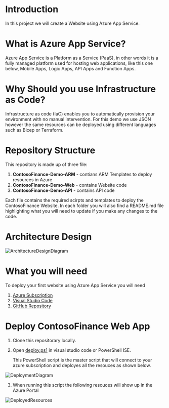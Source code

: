 # Introduction 

In this project we will create a Website using Azure App Service.


#  What is Azure App Service?

Azure App Service is a Platform as a Service (PaaS), in other words it is a fully managed platform used for hosting web applications, like this one below, Mobile Apps, Logic Apps, API Apps and Function Apps.


# Why Should you use Infrastructure as Code?

Infrastructure as code (IaC) enables you to automatically provision your environment with no manual intervention. For this demo we use JSON however the same resources can be deployed using different languages such as Bicep or Terraform.


# Repository Structure 

This repository is made up of three file:
1. **ContosoFinance-Demo-ARM** - contians ARM Templates to deploy resources in Azure
2. **ContosoFinance-Demo-Web** - contains Website code
3. **ContosoFinance-Demo-API** - contains API code

Each file contains the required scirpts and templates to deploy the ContosoFinance Website. In each folder you will also  find a README.md file highlighting what you will need to update if you make any changes to the code.


# Architecture Design

![ArchitectureDesignDiagram](https://github.com/SoniaConti/ContosoFinance-Demo/blob/main/ContosoFinance-Demo-ARM/Images/ArchitectureDesginDiagram.PNG)


# What you will need

To deploy your first website using Azure App Service you will need
1. [Azure Subscription](https://azure.microsoft.com/en-us/free/)
2. [Visual Studio Code](https://code.visualstudio.com/download)
3. [GitHub Repository](github.com)

# Deploy ContosoFinance Web App

1. Clone this repositorary locally.
2. Open [deploy.ps1](https://github.com/SoniaConti/ContosoFinance-Demo/blob/f90588a64800ca5fe0d61391fead516042333bc4/ContosoFinance-Demo-ARM/deploy.ps1) in visual studio code or PowerShell ISE.

    This PowerShell script is the master script that will connect to your azure subscription and deployes all the resouces as shown below. 

![DeploymentDiagram](https://github.com/SoniaConti/ContosoFinance-Demo/blob/main/ContosoFinance-Demo-ARM/Images/DeploymentDiagram.PNG)

3. When running this script the following resouces will show up in the Azure Portal

![DeployedResources](https://github.com/SoniaConti/ContosoFinance-Demo/blob/main/ContosoFinance-Demo-ARM/Images/DeployedResources.PNG)




